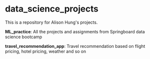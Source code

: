 # data_science_projects

This is a repository for Alison Hung's projects.

**ML_practice**: All the projects and assignments from Springboard data science bootcamp

**travel_recommendation_app**: Travel recommendation based on flight pricing, hotel pricing, weather and so on